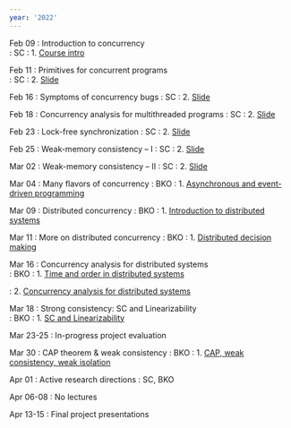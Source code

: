 ```yaml
---
year: '2022'
---
```


Feb 09
: Introduction to concurrency  
	:  SC
: 1. [Course intro](../slides/2022/lecture-1.pdf)

Feb 11
: Primitives for concurrent programs  
	:  SC
: 2. [Slide](../slides/2022/lecture-2.pdf)	

Feb 16
: Symptoms of concurrency bugs 
	: SC
: 2. [Slide](../slides/2022/lecture-3.pdf)
 
Feb 18 
: Concurrency analysis for multithreaded programs 
	: SC
: 2. [Slide](../slides/2022/lecture-4.pdf)

Feb 23 
: Lock-free synchronization 
	: SC
: 2. [Slide](../slides/2022/lecture-5.pdf)

Feb 25
: Weak-memory consistency – I 
	: SC 
: 2. [Slide](../slides/2022/lecture-6.pdf)

Mar 02
: Weak-memory consistency – II 
	: SC
: 2. [Slide](../slides/2022/lecture-7.pdf)

Mar 04
: Many flavors of concurrency 
	: BKO
: 1. [Asynchronous and event-driven programming](../slides/2022/lecture-8.pdf)	

Mar 09 
: Distributed concurrency 
	: BKO
: 1. [Introduction to distributed systems](../slides/2022/lecture-9.pdf)	

Mar 11
: More on distributed concurrency 
	: BKO
: 1. [Distributed decision making](../slides/2022/lecture-10.pdf)	

Mar 16
: Concurrency analysis for distributed systems  
	: BKO
: 1. [Time and order in distributed systems](../slides/2022/lecture-11-1.pdf)

: 2. [Concurrency analysis for distributed systems](../slides/2022/lecture-11-2.pdf)	

Mar 18
: Strong consistency: SC and Linearizability   
	: BKO
: 1. [SC and Linearizability](../slides/2022/lecture-12.pdf)
	

Mar 23-25
: In-progress project evaluation

Mar 30
: CAP theorem & weak consistency
	: BKO
: 1. [CAP, weak consistency, weak isolation](../slides/2022/lecture-13.pdf)	

Apr 01
: Active research directions
	: SC, BKO
	
Apr 06-08
: No lectures

Apr 13-15
: Final project presentations